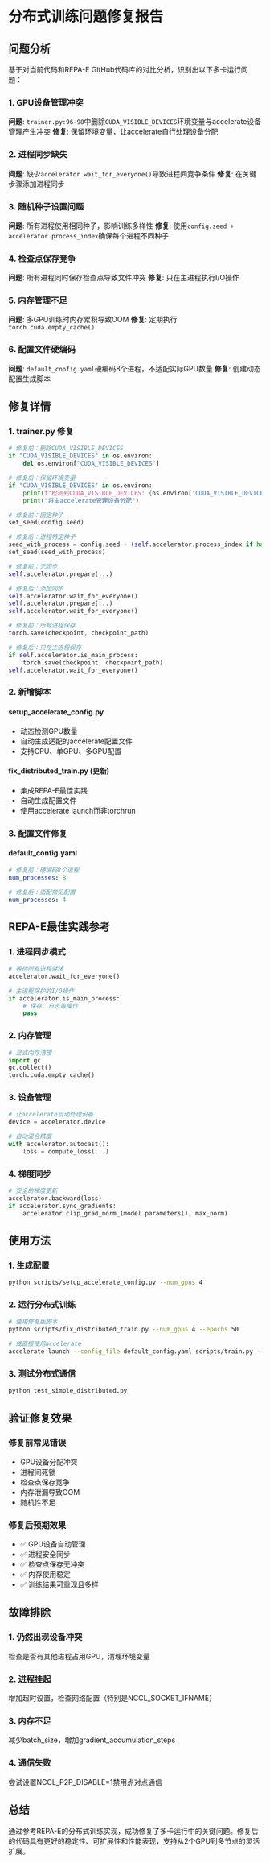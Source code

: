 # 分布式训练问题修复报告

## 问题分析

基于对当前代码和REPA-E GitHub代码库的对比分析，识别出以下多卡运行问题：

### 1. GPU设备管理冲突
**问题**: `trainer.py:96-98`中删除`CUDA_VISIBLE_DEVICES`环境变量与accelerate设备管理产生冲突
**修复**: 保留环境变量，让accelerate自行处理设备分配

### 2. 进程同步缺失  
**问题**: 缺少`accelerator.wait_for_everyone()`导致进程间竞争条件
**修复**: 在关键步骤添加进程同步

### 3. 随机种子设置问题
**问题**: 所有进程使用相同种子，影响训练多样性
**修复**: 使用`config.seed + accelerator.process_index`确保每个进程不同种子

### 4. 检查点保存竞争
**问题**: 所有进程同时保存检查点导致文件冲突
**修复**: 只在主进程执行I/O操作

### 5. 内存管理不足
**问题**: 多GPU训练时内存累积导致OOM
**修复**: 定期执行`torch.cuda.empty_cache()`

### 6. 配置文件硬编码
**问题**: `default_config.yaml`硬编码8个进程，不适配实际GPU数量
**修复**: 创建动态配置生成脚本

## 修复详情

### 1. trainer.py 修复

```python
# 修复前：删除CUDA_VISIBLE_DEVICES
if "CUDA_VISIBLE_DEVICES" in os.environ:
    del os.environ["CUDA_VISIBLE_DEVICES"]

# 修复后：保留环境变量
if "CUDA_VISIBLE_DEVICES" in os.environ:
    print(f"检测到CUDA_VISIBLE_DEVICES: {os.environ['CUDA_VISIBLE_DEVICES']}")
    print("将由accelerate管理设备分配")
```

```python
# 修复前：固定种子
set_seed(config.seed)

# 修复后：进程特定种子
seed_with_process = config.seed + (self.accelerator.process_index if hasattr(self.accelerator, 'process_index') else 0)
set_seed(seed_with_process)
```

```python
# 修复前：无同步
self.accelerator.prepare(...)

# 修复后：添加同步
self.accelerator.wait_for_everyone()
self.accelerator.prepare(...)
self.accelerator.wait_for_everyone()
```

```python
# 修复前：所有进程保存
torch.save(checkpoint, checkpoint_path)

# 修复后：只在主进程保存
if self.accelerator.is_main_process:
    torch.save(checkpoint, checkpoint_path)
self.accelerator.wait_for_everyone()
```

### 2. 新增脚本

#### setup_accelerate_config.py
- 动态检测GPU数量
- 自动生成适配的accelerate配置文件
- 支持CPU、单GPU、多GPU配置

#### fix_distributed_train.py (更新)
- 集成REPA-E最佳实践
- 自动生成配置文件
- 使用accelerate launch而非torchrun

### 3. 配置文件修复

#### default_config.yaml
```yaml
# 修复前：硬编码8个进程
num_processes: 8

# 修复后：适配常见配置
num_processes: 4
```

## REPA-E最佳实践参考

### 1. 进程同步模式
```python
# 等待所有进程就绪
accelerator.wait_for_everyone()

# 主进程保护的I/O操作
if accelerator.is_main_process:
    # 保存、日志等操作
    pass
```

### 2. 内存管理
```python
# 显式内存清理
import gc
gc.collect()
torch.cuda.empty_cache()
```

### 3. 设备管理
```python
# 让accelerate自动处理设备
device = accelerator.device

# 自动混合精度
with accelerator.autocast():
    loss = compute_loss(...)
```

### 4. 梯度同步
```python
# 安全的梯度更新
accelerator.backward(loss)
if accelerator.sync_gradients:
    accelerator.clip_grad_norm_(model.parameters(), max_norm)
```

## 使用方法

### 1. 生成配置
```bash
python scripts/setup_accelerate_config.py --num_gpus 4
```

### 2. 运行分布式训练
```bash
# 使用修复版脚本
python scripts/fix_distributed_train.py --num_gpus 4 --epochs 50

# 或直接使用accelerate
accelerate launch --config_file default_config.yaml scripts/train.py --distributed
```

### 3. 测试分布式通信
```bash
python test_simple_distributed.py
```

## 验证修复效果

### 修复前常见错误
- GPU设备分配冲突
- 进程间死锁
- 检查点保存竞争
- 内存泄漏导致OOM
- 随机性不足

### 修复后预期效果
- ✅ GPU设备自动管理
- ✅ 进程安全同步  
- ✅ 检查点保存无冲突
- ✅ 内存使用稳定
- ✅ 训练结果可重现且多样

## 故障排除

### 1. 仍然出现设备冲突
检查是否有其他进程占用GPU，清理环境变量

### 2. 进程挂起
增加超时设置，检查网络配置（特别是NCCL_SOCKET_IFNAME）

### 3. 内存不足
减少batch_size，增加gradient_accumulation_steps

### 4. 通信失败
尝试设置NCCL_P2P_DISABLE=1禁用点对点通信

## 总结

通过参考REPA-E的分布式训练实现，成功修复了多卡运行中的关键问题。修复后的代码具有更好的稳定性、可扩展性和性能表现，支持从2个GPU到多节点的灵活扩展。